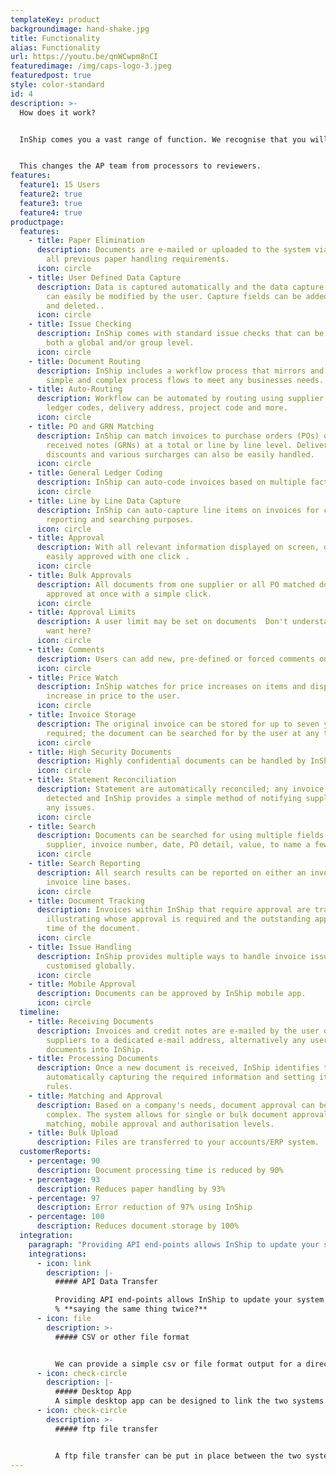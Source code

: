 ```yaml
---
templateKey: product
backgroundimage: hand-shake.jpg
title: Functionality
alias: Functionality
url: https://youtu.be/qnWCwpm8nCI
featuredimage: /img/caps-logo-3.jpeg
featuredpost: true
style: color-standard
id: 4
description: >-
  How does it work?


  InShip comes you a vast range of function. We recognise that you will not need or be aware of all of the possibilities but this allow us to tailor a solution to meet you needs. Allowing you to focus on what and who you a buying from rather then processing as many invoices as possible.


  This changes the AP team from processors to reviewers.
features:
  feature1: 15 Users
  feature2: true
  feature3: true
  feature4: true
productpage:
  features:
    - title: Paper Elimination
      description: Documents are e-mailed or uploaded to the system via DnD, removing
        all previous paper handling requirements.
      icon: circle
    - title: User Defined Data Capture
      description: Data is captured automatically and the data capture requirements
        can easily be modified by the user. Capture fields can be added, edited
        and deleted..
      icon: circle
    - title: Issue Checking
      description: InShip comes with standard issue checks that can be modified at
        both a global and/or group level.
      icon: circle
    - title: Document Routing
      description: InShip includes a workflow process that mirrors and automates both
        simple and complex process flows to meet any businesses needs.
    - title: Auto-Routing
      description: Workflow can be automated by routing using supplier codes, general
        ledger codes, delivery address, project code and more.
      icon: circle
    - title: PO and GRN Matching
      description: InShip can match invoices to purchase orders (POs) or goods
        received notes (GRNs) at a total or line by line level. Delivery,
        discounts and various surcharges can also be easily handled.
      icon: circle
    - title: General Ledger Coding
      description: InShip can auto-code invoices based on multiple factors.
      icon: circle
    - title: Line by Line Data Capture
      description: InShip can auto-capture line items on invoices for coding,
        reporting and searching purposes.
      icon: circle
    - title: Approval
      description: With all relevant information displayed on screen, documents can be
        easily approved with one click .
      icon: circle
    - title: Bulk Approvals
      description: All documents from one supplier or all PO matched documents can be
        approved at once with a simple click.
      icon: circle
    - title: Approval Limits
      description: A user limit may be set on documents  Don't understand what you
        want here?
      icon: circle
    - title: Comments
      description: Users can add new, pre-defined or forced comments on documents.
      icon: circle
    - title: Price Watch
      description: InShip watches for price increases on items and displays any
        increase in price to the user.
      icon: circle
    - title: Invoice Storage
      description: The original invoice can be stored for up to seven years, if
        required; the document can be searched for by the user at any time.
      icon: circle
    - title: High Security Documents
      description: Highly confidential documents can be handled by InShip.
      icon: circle
    - title: Statement Reconciliation
      description: Statement are automatically reconciled; any invoice errors are
        detected and InShip provides a simple method of notifying suppliers of
        any issues.
      icon: circle
    - title: Search
      description: Documents can be searched for using multiple fields such as the
        supplier, invoice number, date, PO detail, value, to name a few.
      icon: circle
    - title: Search Reporting
      description: All search results can be reported on either an invoice or an
        invoice line bases.
      icon: circle
    - title: Document Tracking
      description: Invoices within InShip that require approval are tracked,
        illustrating whose approval is required and the outstanding approval
        time of the document.
      icon: circle
    - title: Issue Handling
      description: InShip provides multiple ways to handle invoice issues which can be
        customised globally.
      icon: circle
    - title: Mobile Approval
      description: Documents can be approved by InShip mobile app.
      icon: circle
  timeline:
    - title: Receiving Documents
      description: Invoices and credit notes are e-mailed by the user or it's
        suppliers to a dedicated e-mail address, alternatively any user can DnD
        documents into InShip.
    - title: Processing Documents
      description: Once a new document is received, InShip identifies the document,
        automatically capturing the required information and setting it's coding
        rules.
    - title: Matching and Approval
      description: Based on a company's needs, document approval can be simple or
        complex. The system allows for single or bulk document approval, PO
        matching, mobile approval and authorisation levels.
    - title: Bulk Upload
      description: Files are transferred to your accounts/ERP system.
  customerReports:
    - percentage: 90
      description: Document processing time is reduced by 90%
    - percentage: 93
      description: Reduces paper handling by 93%
    - percentage: 97
      description: Error reduction of 97% using InShip
    - percentage: 100
      description: Reduces document storage by 100%
  integration:
    paragraph: "Providing API end-points allows InShip to update your system:"
    integrations:
      - icon: link
        description: |-
          ##### API Data Transfer

          Providing API end-points allows InShip to update your system
          % **saying the same thing twice?**
      - icon: file
        description: >-
          ##### CSV or other file format 


          We can provide a simple csv or file format output for a direct file import.
      - icon: check-circle
        description: |-
          ##### Desktop App
          A simple desktop app can be designed to link the two systems.
      - icon: check-circle
        description: >-
          ##### ftp file transfer


          A ftp file transfer can be put in place between the two systems for periodic file transfer.
---
```

